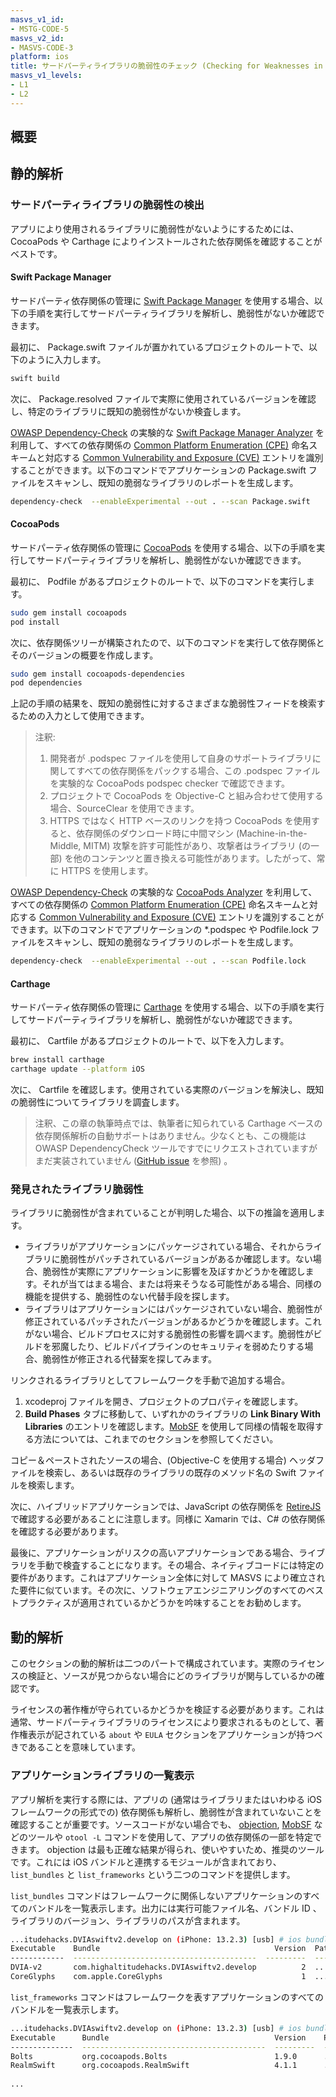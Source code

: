 ```yaml
---
masvs_v1_id:
- MSTG-CODE-5
masvs_v2_id:
- MASVS-CODE-3
platform: ios
title: サードパーティライブラリの脆弱性のチェック (Checking for Weaknesses in Third Party Libraries)
masvs_v1_levels:
- L1
- L2
---
```


## 概要

## 静的解析

### サードパーティライブラリの脆弱性の検出

アプリにより使用されるライブラリに脆弱性がないようにするためには、CocoaPods や Carthage によりインストールされた依存関係を確認することがベストです。

#### Swift Package Manager

サードパーティ依存関係の管理に [Swift Package Manager](https://swift.org/package-manager "Swift Package Manager on Swift.org") を使用する場合、以下の手順を実行してサードパーティライブラリを解析し、脆弱性がないか確認できます。

最初に、 Package.swift ファイルが置かれているプロジェクトのルートで、以下のように入力します。

```bash
swift build
```

次に、 Package.resolved ファイルで実際に使用されているバージョンを確認し、特定のライブラリに既知の脆弱性がないか検査します。

[OWASP Dependency-Check](https://owasp.org/www-project-dependency-check/ "OWASP Dependency-Check") の実験的な [Swift Package Manager Analyzer](https://jeremylong.github.io/DependencyCheck/analyzers/swift.html "dependency-check - SWIFT Package Manager Analyzer") を利用して、すべての依存関係の [Common Platform Enumeration (CPE)](https://nvd.nist.gov/products/cpe "CPE") 命名スキームと対応する [Common Vulnerability and Exposure (CVE)](https://cve.mitre.org/ "CVE") エントリを識別することができます。以下のコマンドでアプリケーションの Package.swift ファイルをスキャンし、既知の脆弱なライブラリのレポートを生成します。

```bash
dependency-check  --enableExperimental --out . --scan Package.swift
```

#### CocoaPods

サードパーティ依存関係の管理に [CocoaPods](https://cocoapods.org "CocoaPods.org") を使用する場合、以下の手順を実行してサードパーティライブラリを解析し、脆弱性がないか確認できます。

最初に、 Podfile があるプロジェクトのルートで、以下のコマンドを実行します。

```bash
sudo gem install cocoapods
pod install
```

次に、依存関係ツリーが構築されたので、以下のコマンドを実行して依存関係とそのバージョンの概要を作成します。

```bash
sudo gem install cocoapods-dependencies
pod dependencies
```

上記の手順の結果を、既知の脆弱性に対するさまざまな脆弱性フィードを検索するための入力として使用できます。

> 注釈:
>
> 1. 開発者が .podspec ファイルを使用して自身のサポートライブラリに関してすべての依存関係をパックする場合、この .podspec ファイルを実験的な CocoaPods podspec checker で確認できます。
> 2. プロジェクトで CocoaPods を Objective-C と組み合わせて使用する場合、SourceClear を使用できます。
> 3. HTTPS ではなく HTTP ベースのリンクを持つ CocoaPods を使用すると、依存関係のダウンロード時に中間マシン (Machine-in-the-Middle, MITM) 攻撃を許す可能性があり、攻撃者はライブラリ (の一部) を他のコンテンツと置き換える可能性があります。したがって、常に HTTPS を使用します。

[OWASP Dependency-Check](https://owasp.org/www-project-dependency-check/ "OWASP Dependency-Check") の実験的な [CocoaPods Analyzer](https://jeremylong.github.io/DependencyCheck/analyzers/cocoapods.html "dependency-check - CocoaPods Analyzer") を利用して、
すべての依存関係の [Common Platform Enumeration (CPE)](https://nvd.nist.gov/products/cpe "CPE") 命名スキームと対応する [Common Vulnerability and Exposure (CVE)](https://cve.mitre.org/ "CVE") エントリを識別することができます。以下のコマンドでアプリケーションの \*.podspec や Podfile.lock ファイルをスキャンし、既知の脆弱なライブラリのレポートを生成します。

```bash
dependency-check  --enableExperimental --out . --scan Podfile.lock
```

#### Carthage

サードパーティ依存関係の管理に [Carthage](https://github.com/Carthage/Carthage "Carthage on GitHub") を使用する場合、以下の手順を実行してサードパーティライブラリを解析し、脆弱性がないか確認できます。

最初に、 Cartfile があるプロジェクトのルートで、以下を入力します。

```bash
brew install carthage
carthage update --platform iOS
```

次に、 Cartfile を確認します。使用されている実際のバージョンを解決し、既知の脆弱性についてライブラリを調査します。

> 注釈、この章の執筆時点では、執筆者に知られている Carthage ベースの依存関係解析の自動サポートはありません。少なくとも、この機能は OWASP DependencyCheck ツールですでにリクエストされていますがまだ実装されていません ([GitHub issue](https://github.com/jeremylong/DependencyCheck/issues/962 "Add Carthage Analyze for Swift") を参照) 。

### 発見されたライブラリ脆弱性

ライブラリに脆弱性が含まれていることが判明した場合、以下の推論を適用します。

- ライブラリがアプリケーションにパッケージされている場合、それからライブラリに脆弱性がパッチされているバージョンがあるか確認します。ない場合、脆弱性が実際にアプリケーションに影響を及ぼすかどうかを確認します。それが当てはまる場合、または将来そうなる可能性がある場合、同様の機能を提供する、脆弱性のない代替手段を探します。
- ライブラリはアプリケーションにはパッケージされていない場合、脆弱性が修正されているパッチされたバージョンがあるかどうかを確認します。これがない場合、ビルドプロセスに対する脆弱性の影響を調べます。脆弱性がビルドを邪魔したり、ビルドパイプラインのセキュリティを弱めたりする場合、脆弱性が修正される代替案を探してみます。

リンクされるライブラリとしてフレームワークを手動で追加する場合。

1. xcodeproj ファイルを開き、プロジェクトのプロパティを確認します。
2. **Build Phases** タブに移動して、いずれかのライブラリの **Link Binary With Libraries** のエントリを確認します。[MobSF](../../../tools/generic/MASTG-TOOL-0035.md) を使用して同様の情報を取得する方法については、これまでのセクションを参照してください。

コピー＆ペーストされたソースの場合、(Objective-C を使用する場合) ヘッダファイルを検索し、あるいは既存のライブラリの既存のメソッド名の Swift ファイルを検索します。

次に、ハイブリッドアプリケーションでは、JavaScript の依存関係を [RetireJS](https://retirejs.github.io/retire.js/ "RetireJS") で確認する必要があることに注意します。同様に Xamarin では、C# の依存関係を確認する必要があります。

最後に、アプリケーションがリスクの高いアプリケーションである場合、ライブラリを手動で検査することになります。その場合、ネイティブコードには特定の要件があります。これはアプリケーション全体に対して MASVS により確立された要件に似ています。その次に、ソフトウェアエンジニアリングのすべてのベストプラクティスが適用されているかどうかを吟味することをお勧めします。

## 動的解析

このセクションの動的解析は二つのパートで構成されています。実際のライセンスの検証と、ソースが見つからない場合にどのライブラリが関与しているかの確認です。

ライセンスの著作権が守られているかどうかを検証する必要があります。これは通常、サードパーティライブラリのライセンスにより要求されるものとして、著作権表示が記されている `about` や `EULA` セクションをアプリケーションが持つべきであることを意味しています。

### アプリケーションライブラリの一覧表示

アプリ解析を実行する際には、アプリの (通常はライブラリまたはいわゆる iOS フレームワークの形式での) 依存関係も解析し、脆弱性が含まれていないことを確認することが重要です。ソースコードがない場合でも、 [objection](../../../tools/generic/MASTG-TOOL-0038.md), [MobSF](../../../tools/generic/MASTG-TOOL-0035.md) などのツールや `otool -L` コマンドを使用して、アプリの依存関係の一部を特定できます。 objection は最も正確な結果が得られ、使いやすいため、推奨のツールです。これには iOS バンドルと連携するモジュールが含まれており、 `list_bundles` と `list_frameworks` という二つのコマンドを提供します。

`list_bundles` コマンドはフレームワークに関係しないアプリケーションのすべてのバンドルを一覧表示します。出力には実行可能ファイル名、バンドル ID 、ライブラリのバージョン、ライブラリのパスが含まれます。

```bash
...itudehacks.DVIAswiftv2.develop on (iPhone: 13.2.3) [usb] # ios bundles list_bundles
Executable    Bundle                                       Version  Path
------------  -----------------------------------------  ---------  -------------------------------------------
DVIA-v2       com.highaltitudehacks.DVIAswiftv2.develop          2  ...-1F0C-4DB1-8C39-04ACBFFEE7C8/DVIA-v2.app
CoreGlyphs    com.apple.CoreGlyphs                               1  ...m/Library/CoreServices/CoreGlyphs.bundle
```

`list_frameworks` コマンドはフレームワークを表すアプリケーションのすべてのバンドルを一覧表示します。

```bash
...itudehacks.DVIAswiftv2.develop on (iPhone: 13.2.3) [usb] # ios bundles list_frameworks
Executable      Bundle                                     Version    Path
--------------  -----------------------------------------  ---------  -------------------------------------------
Bolts           org.cocoapods.Bolts                        1.9.0      ...8/DVIA-v2.app/Frameworks/Bolts.framework
RealmSwift      org.cocoapods.RealmSwift                   4.1.1      ...A-v2.app/Frameworks/RealmSwift.framework
                                                                      ...ystem/Library/Frameworks/IOKit.framework
...
```
